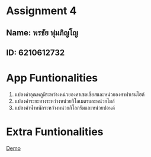 # Assignment 4

## Name: พรชัย พุ่มภิญโญ
## ID:  6210612732

# App Funtionalities
1. แปลงค่าอุณหภูมิระหว่างหน่วยองศาเซลเซียสและหน่วยองศาฟาเรนไฮต์
2. แปลงค่าระยะทางระหว่างหน่วยกิโลเมตรและหน่วยไมล์
3. แปลงค่าน้ำหนักระหว่างหน่วยกิโลกรัมและหน่วยปอนด์

# Extra Funtionalities


[Demo]()